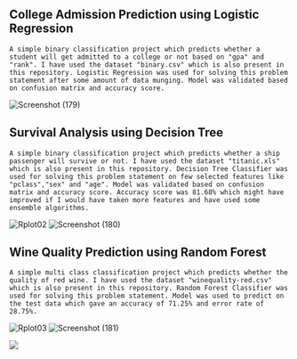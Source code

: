  ## College Admission Prediction using Logistic Regression
```A simple binary classification project which predicts whether a student will get admitted to a college or not based on "gpa" and "rank". I have used the dataset "binary.csv" which is also present in this repository. Logistic Regression was used for solving this problem statement after some amount of data munging. Model was validated based on confusion matrix and accuracy score.```

![Screenshot (179)](https://user-images.githubusercontent.com/75041273/134591563-2a5677aa-6217-470e-ac0b-2e6380bafc43.png)

## Survival Analysis using Decision Tree
```A simple binary classification project which predicts whether a ship passenger will survive or not. I have used the dataset "titanic.xls" which is also present in this repository. Decision Tree Classifier was used for solving this problem statement on few selected features like "pclass","sex" and "age". Model was validated based on confusion matrix and accuracy score. Accuracy score was 81.68% which might have improved if I would have taken more features and have used some ensemble algorithms.```

![Rplot02](https://user-images.githubusercontent.com/75041273/134663170-08cda9c9-5029-4cc6-bfe2-32fb973ec9e6.jpeg)
![Screenshot (180)](https://user-images.githubusercontent.com/75041273/134663130-88fa103e-cf71-4a62-839c-67044b3aed1e.png)

## Wine Quality Prediction using Random Forest
```A simple multi class classification project which predicts whether the quality of red wine. I have used the dataset "winequality-red.csv" which is also present in this repository. Random Forest Classifier was used for solving this problem statement. Model was used to predict on the test data which gave an accuracy of 71.25% and error rate of 28.75%.```

![Rplot03](https://user-images.githubusercontent.com/75041273/134740110-6f6b9328-e5f5-4aa3-a522-90675286606f.jpeg)
![Screenshot (181)](https://user-images.githubusercontent.com/75041273/134740266-7200af0e-b2b6-4e64-a72c-be9f7970d82c.png)

<img src="https://img.shields.io/badge/R-276DC3?style=for-the-badge&logo=r&logoColor=white" />
